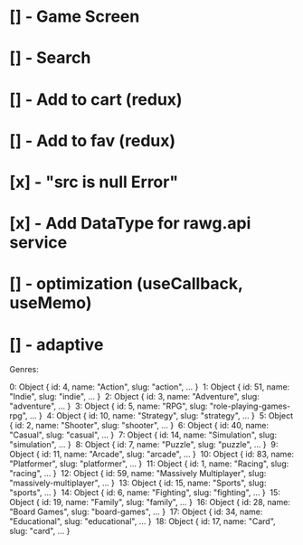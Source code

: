# [] - Game Screen

# [] - Search

# [] - Add to cart (redux)

# [] - Add to fav (redux)

# [x] - "src is null Error"

# [x] - Add DataType for rawg.api service

# [] - optimization (useCallback, useMemo)

# [] - adaptive

Genres:

0: Object { id: 4, name: "Action", slug: "action", … }
​​​
1: Object { id: 51, name: "Indie", slug: "indie", … }
​​​
2: Object { id: 3, name: "Adventure", slug: "adventure", … }
​​​
3: Object { id: 5, name: "RPG", slug: "role-playing-games-rpg", … }
​​​
4: Object { id: 10, name: "Strategy", slug: "strategy", … }
​​​
5: Object { id: 2, name: "Shooter", slug: "shooter", … }
​​​
6: Object { id: 40, name: "Casual", slug: "casual", … }
​​​
7: Object { id: 14, name: "Simulation", slug: "simulation", … }
​​​
8: Object { id: 7, name: "Puzzle", slug: "puzzle", … }
​​​
9: Object { id: 11, name: "Arcade", slug: "arcade", … }
​​​
10: Object { id: 83, name: "Platformer", slug: "platformer", … }
​​​
11: Object { id: 1, name: "Racing", slug: "racing", … }
​​​
12: Object { id: 59, name: "Massively Multiplayer", slug: "massively-multiplayer", … }
​​​
13: Object { id: 15, name: "Sports", slug: "sports", … }
​​​
14: Object { id: 6, name: "Fighting", slug: "fighting", … }
​​​
15: Object { id: 19, name: "Family", slug: "family", … }
​​​
16: Object { id: 28, name: "Board Games", slug: "board-games", … }
​​​
17: Object { id: 34, name: "Educational", slug: "educational", … }
​​​
18: Object { id: 17, name: "Card", slug: "card", … }
